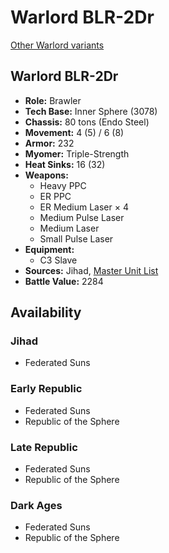 # Warlord BLR-2Dr

[Other Warlord variants](../warlord.md)

## Warlord BLR-2Dr
- **Role:** Brawler
- **Tech Base:** Inner Sphere (3078)
- **Chassis:** 80 tons (Endo Steel)
- **Movement:** 4 (5) / 6 (8)
- **Armor:** 232
- **Myomer:** Triple-Strength
- **Heat Sinks:** 16 (32)
- **Weapons:**
  - Heavy PPC
  - ER PPC
  - ER Medium Laser × 4
  - Medium Pulse Laser
  - Medium Laser
  - Small Pulse Laser
- **Equipment:**
  - C3 Slave
- **Sources:** Jihad, [Master Unit List](http://masterunitlist.info/Unit/Details/3510/warlord-blr-2dr)
- **Battle Value:** 2284

## Availability

### Jihad
- Federated Suns

### Early Republic
- Federated Suns
- Republic of the Sphere

### Late Republic
- Federated Suns
- Republic of the Sphere

### Dark Ages
- Federated Suns
- Republic of the Sphere

